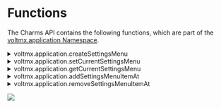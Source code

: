                             


Functions
=========

The Charms API contains the following functions, which are part of the [voltmx.application Namespace](voltmx.application_functions.md).


<details close markdown="block"><summary>voltmx.application.createSettingsMenu</summary>

* * *

This API enables you to create a _Charm settings_ menu for an application.

<b>Syntax</b>

```

voltmx.applicationcreateSettingsMenu ([id](#id), [menuSettings](#menuSettings));
```

<b>Input Parameters</b>

  
| Parameter | Description |
| --- | --- |
| id \[String\] - Mandatory | Identifier of the Charm setting menu created. |
| menuSettings \[Hash table\] - Mandatory | The menuSettings hash table comprises the following key-value pairs:**id**: ID of the Charm menu item.**text**: Name of the menu item. |

Example

```
//To create a Charm settings menu, enter the following  
var settingsMenuItem1 = {
    id: "about",
    text: "About"
};
var settingsMenuItem2 = {
    id: "help",
    text: "Help"
};
var settingsMenu = [settingsMenuItem1, settingsMenuItem2];
voltmx.application.createSettingsMenu("mysettingsmenu", settingsMenu);
```

<b>Return Values</b>

None.

Special Considerations

If a Charm setting menu is already created with the identifier passed, a new Charm setting menu will be created and the old Charm setting menu will be replaced with the new one. The same holds true for menu items as well.

At least one menu item must be present in the Charm settings menu created. A Charm settings menu with no menu items is invalid.

<b>Platform Availability</b>

Available on Windows only.

* * *

</details>
<details close markdown="block"><summary>voltmx.application.setCurrentSettingsMenu</summary>

* * *

This method uses the unique identifier which represents the Charm settings menu and sets it as current settings menu. There can be only one current settings menu that can be set any time. Calling this method multiple times, replaces the current Charm settings menu.

<b>Syntax</b>

```

voltmx.application.setCurrentSettingsMenu([id](#id2));
```


Input Parameters

  
| Parameter | Description |
| --- | --- |
| id \[String\] - Mandatory | Identifier of the Charm setting menu to be set. |

 

Example

```
//To create a Charm settings menu, enter the following  
voltmx.application.setCurrentSettingsMenu("myMenu");
```

<b>Return Values</b>

None

<b>Platform Availability</b>

Available on Windows only.

* * *

</details>
<details close markdown="block"><summary>voltmx.application.getCurrentSettingsMenu</summary>

* * *

This method returns the unique identifier of the current menu that is set through getCurrentSettingsMenu.

<b>Syntax</b>

```

voltmx.application.getCurrentSettingsMenu();
```


<b>Input Parameters</b>
None

Example

```
//To get the unique identifier a Charm settings menu, enter the following  
voltmx.application.getCurrentSettingsMenu();

//Alert the Current Charm Settings menu
alert("Current charm menu id is: " + currCharmMenuId);
```

<b>Return Values</b>

  
| Return value | Description |
| --- | --- |
| Unique Identifier | Identifier of the Charm setting menu to be set. |

 

<b>Platform Availability</b>

Available on Windows only.

* * *

</details>
<details close markdown="block"><summary>voltmx.application.addSettingsMenuItemAt</summary>

* * *

This API enables you to add a menu item at a given index in the Charm settings menu.

<b>Syntax</b>

```

voltmx.application.addSettingsMenuItemAt ([id](#id3), [index](#index), [menuSettings](#menuSettings2));
```


<b>Input Parameters</b>

  
| Parameter | Description |
| --- | --- |
| id \[String\] - Mandatory. | Identifier of the Charm setting menu created. |
| index \[Number\] - Mandatory. | The index at which the menu item must be added. The index value lies between 0 and n-1. If the index is beyond the current length of the Charm menu items then the item is added to the end. |
| menuSettings \[Hash table\] - Mandatory | The menuSettings hash table comprises the following key-value pairs: **id**: ID of the Charm menu item. **text**: Name of the menu item. **onClick**: onclick event to be executed for the menu item. |

Example

To add a menu item at a given index, enter the following:

```
//The below function is the callback function for onClickClosure event of app menu item with id "appmenuitemid3".
function onClickClosure3() {
    //proceed with the logic
}

var settingsMenuItem1 = {
    id: "about",
    text: "About",
    onClick: onClickClosure3
};

//Adding the above app menu item at the index 3.
voltmx.application.addSettingsMenuItemAt("accountMenu", 3, settingsMenuItem1);
```

<b>Return Values</b>

None.

<b>Platform Availability</b>

Available on Windows only.

* * *

</details>
<details close markdown="block"><summary>voltmx.application.removeSettingsMenuItemAt</summary>

* * *

This API enables you to removes the specified App Menu item based on the index.

<b>Syntax</b>

```

voltmx.application.removeSettingsMenuItemAt ([id](#id4), [index](#index2));
```

<b>Input Parameters</b>

  
| Parameter | Description |
| --- | --- |
| id \[String\] - Mandatory | Identifier of the Charm setting menu created. |
| index \[Number\] - Mandatory | The index from which the menu item must be removed. The index value lies between 0 and n-1. |

 

Example

To remove a menu item from a given index, enter the following:

```
//Removing a menu item from the index 3.
voltmx.application.removeSettingsMenuItemAt("charmmenu", 3);

```

<b>Return Values</b>

None

<b>Platform Availability</b>

Available on Windows only.

* * *

</details>

![](resources/prettify/onload.png)
